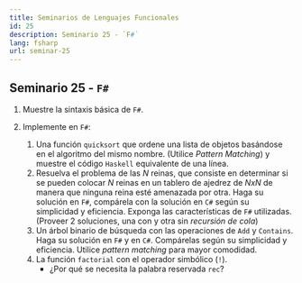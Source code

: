 ```yaml
---
title: Seminarios de Lenguajes Funcionales
id: 25
description: Seminario 25 - `F#`
lang: fsharp
url: seminar-25
---
```


## Seminario 25 - `F#`

1. Muestre la sintaxis básica de `F#`.
2. Implemente en `F#`:

   1. Una función `quicksort` que ordene una lista de objetos basándose en
      el algoritmo del mismo nombre. (Utilice _Pattern Matching_) y muestre el
      código `Haskell` equivalente de una línea.
   2. Resuelva el problema de las _N_ reinas, que consiste en determinar si
      se pueden colocar _N_ reinas en un tablero de ajedrez de _NxN_ de manera
      que ninguna reina esté amenazada por otra.
      Haga su solución en `F#`, compárela con la solución en `C#` según su simplicidad y eficiencia.
      Exponga las características de `F#` utilizadas. (Proveer 2 soluciones,
      una con y otra sin _recursión de cola_)
   3. Un árbol binario de búsqueda con las operaciones de `Add` y
      `Contains`. Haga su solución en `F#` y en `C#`. Compárelas según su
      simplicidad y eficiencia. Utilice _pattern matching_ para mayor comodidad.
   4. La función `factorial` con el operador simbólico (`!`).
      - ¿Por qué se necesita la palabra reservada `rec`?

